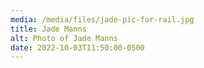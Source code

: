 ```yaml
---
media: /media/files/jade-pic-for-rail.jpg
title: Jade Manns
alt: Photo of Jade Manns
date: 2022-10-03T11:50:00-0500
---
```

